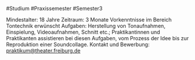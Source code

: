#Studium #Praxissemester #Semester3 



Mindestalter: 18 Jahre
Zeitraum: 3 Monate
Vorkenntnisse im Bereich Tontechnik erwünscht
Aufgaben: Herstellung von Tonaufnahmen, Einspielung, Videoaufnahmen,
Schnitt etc.; Praktikantinnen und Praktikanten assistieren bei diesen Aufgaben,
vom Prozess der Idee bis zur Reproduktion einer Soundcollage.
Kontakt und Bewerbung:
praktikum@theater.freiburg.de

